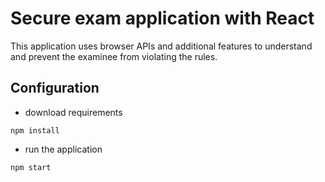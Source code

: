 
# Secure exam application with React

This application uses browser APIs and additional features to understand and prevent the examinee from violating the rules.

## Configuration

- download requirements
```
npm install 
```
- run the application
```
npm start
```


